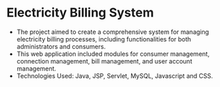 # Electricity Billing System
- The project aimed to create a comprehensive system for managing electricity billing processes, including functionalities for both administrators and consumers.
- This web application included modules for consumer management, connection management, bill management, and user account management.
- Technologies Used: Java, JSP, Servlet, MySQL, Javascript and CSS.
